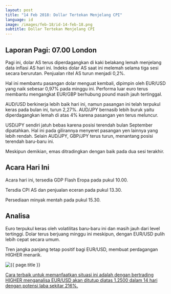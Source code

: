 ```yaml
---
layout: post
title: "14 Feb 2018: Dollar Tertekan Menjelang CPI"
language: id
image: /images/feb-18/id-14-feb-18.png
subtitle: Dollar Tertekan Menjelang CPI
---
```

## Laporan Pagi: 07.00 London

Pagi ini, dolar AS terus diperdagangkan di kaki belakang lemah menjelang data inflasi AS hari ini. Indeks dolar AS saat ini melemah selama tiga sesi secara berurutan. Penjualan ritel AS turun menjadi 0,2%.

Hal ini membantu pasangan dolar menguat kembali, dipimpin oleh EUR/USD yang naik sebesar 0,97% pada minggu ini. Performa luar euro terus membantu mengangkat EUR/GBP berhubung pound masih jauh tertinggal.

AUD/USD berkinerja lebih baik hari ini, namun pasangan ini telah terpukul keras pada bulan ini, turun 2,27%. AUD/JPY bernasib lebih buruk yaitu diperdagangkan lemah di atas 4% karena pasangan yen terus meluncur.

USD/JPY sendiri jatuh bebas karena posisi terendah bulan September dipatahkan. Hal ini pada gilirannya menyeret pasangan yen lainnya yang lebih rendah. Selain AUD/JPY, GBP/JPY terus turun, menantang posisi terendah baru-baru ini.

Meskipun demikian, emas ditradingkan dengan baik pada dua sesi terakhir.

## Acara Hari Ini

Acara hari ini, tersedia GDP Flash Eropa pada pukul 10.00.

Tersdia CPI AS dan penjualan eceran pada pukul 13.30.

Persediaan minyak mentah pada pukul 15.30.

## Analisa

Euro terpukul keras oleh volatilitas baru-baru ini dan masih jauh dari level tertinggi. Dolar terus berjuang minggu ini meskipun, dengan EUR/USD pulih lebih cepat secara umum.

Tren jangka panjang tetap positif bagi EUR/USD, membuat perdagangan HIGHER menarik.

<img src="{{ site.url }}/images/feb-18/id-14-feb-18.png" alt="{{ page.title }}" title="{{ page.title }}">

<a href="%LINK%%?https://www.binary.com/d/trade.cgi?market=forex&underlying=frxEURUSD&formname=higherlower&duration_amount=14&duration_units=d&expiry_type=duration&amount=10&amount_type=payout&barrier=1.2500" target="_blank">Cara terbaik untuk memanfaatkan situasi ini adalah dengan bertrading HIGHER menganalisa EUR/USD akan ditutup diatas 1.2500 dalam 14 hari dengan potensi laba sekitar 216%.</a>
